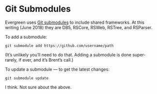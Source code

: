 # Git Submodules

Evergreen uses [Git submodules](https://git-scm.com/book/en/v2/Git-Tools-Submodules) to include shared frameworks. At this writing (June 2018) they are DB5, RSCore, RSWeb, RSTree, and RSParser.

To add a submodule:

	git submodule add https://github.com/username/path

(It’s unlikely you’ll need to do that. Adding a submodule is done super-rarely, if ever, and it’s Brent’s call.)

To update a submodule — to get the latest changes:

	git submodule update

I think. Not sure about the above.
